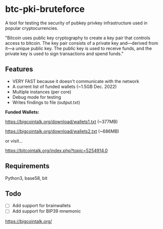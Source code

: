 # btc-pki-bruteforce

A tool for testing the security of pubkey privkey infrastructure used in popular cryptocurrencies.

"Bitcoin uses public key cryptography to create a key pair that controls access to bitcoin. The key pair consists of a private key and—derived from it—a unique public key. The public key is used to receive funds, and the private key is used to sign transactions and spend funds."

## Features
 - VERY FAST because it doesn't communicate with the network
 - A current list of funded wallets (~1.5GB Dec. 2022)
 - Multiple instances (per core)
 - Debug mode for testing
 - Writes findings to file (output.txt)

**Funded Wallets:**

https://bigcointalk.org/download/wallets1.txt (~377MB)

https://bigcointalk.org/download/wallets2.txt (~686MB)

or visit...

https://bitcointalk.org/index.php?topic=5254914.0

## Requirements
Python3, base58, bit

## Todo
- [ ] Add support for brainwallets
- [ ] Add support for BIP39 mnemonic

https://bigcointalk.org/
